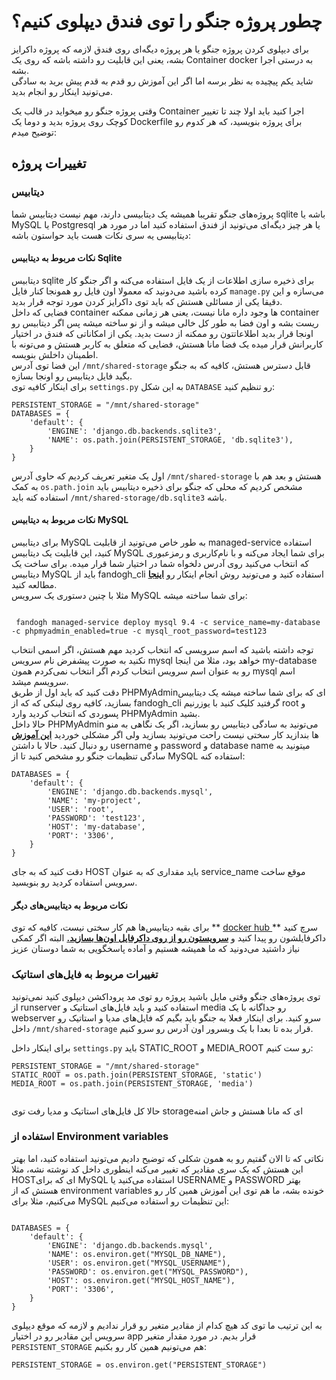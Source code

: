 # چطور پروژه جنگو را توی فندق دیپلوی کنیم؟
برای دیپلوی کردن پروژه جنگو یا هر پروژه دیگه‌ای روی فندق لازمه که پروژه داکرایز بشه، یعنی این قابلیت رو داشته باشه که روی یک Container docker به درستی اجرا بشه.    
شاید یکم پیچیده به نظر برسه اما اگر این آموزش رو قدم به قدم پیش برید به سادگی می‌تونید اینکار رو انجام بدید.

وقتی پروژه جنگو رو میخواید در قالب یک Container اجرا کنید باید اولا چند تا تغییر کوچک روی پروژه بدید و دوما یک  Dockerfile برای پروژه بنویسید،‌ که هر کدوم رو توضیح میدم:

## تغییرات پروژه

### دیتابیس
پروژه‌های جنگو تقریبا همیشه یک دیتابیسی دارند، مهم نیست دیتابیس شما sqlite باشه یا MySQL یا Postgresql یا هر چیز دیگه‌ای می‌تونید از فندق استفاده کنید اما در مورد هر دیتابیسی یه سری نکات هست باید حواستون باشه:

#### نکات مربوط به دیتابیس Sqlite 

دیتابیس sqlite برای ذخیره سازی اطلاعات از یک فایل استفاده می‌کنه و اگر جنگو کار کرده باشید می‌دونید که معمولا اون فایل رو همونجا کنار فایل `manage.py‍‍‍` می‌سازه و این دقیقا یکی از مسائلی هستش که باید توی داکرایز کردن مورد توجه قرار بدید.      
فضایی که داخل container ها وجود داره مانا نیست، یعنی هر زمانی ممکنه container ریست بشه و اون فضا به طور کل خالی میشه و از نو  ساخته میشه پس اگر دیتابیس رو اونجا قرار بدید اطلاعاتتون رو ممکنه از دست بدید.
یکی از امکاناتی که فندق در اختیار کاربرانش قرار میده یک فضا مانا هستش، فضایی که متعلق به کاربر هستش و می‌تونه با اطمینان داخلش بنویسه.    
این فضا توی آدرس `/mnt/shared-storage` قابل دسترس هستش، کافیه که به جنگو بگید فایل دیتابیس رو اونجا بسازه.    
برای اینکار کافیه توی `settings.py` به این شکل `DATABASE` رو تنظیم کنید:

```
PERSISTENT_STORAGE = "/mnt/shared-storage"
DATABASES = {
    'default': {
        'ENGINE': 'django.db.backends.sqlite3',
        'NAME': os.path.join(PERSISTENT_STORAGE, 'db.sqlite3'),
    }
}
```
اول یک متغیر تعریف کردیم که حاوی آدرس `/mnt/shared-storage` هستش و بعد هم با به کمک `os.path.join‍‍` مشخص کردیم که محلی که جنگو برای ذخیره دیتابیس باید استفاده کنه باید `/mnt/shared-storage/db.sqlite3` باشه.


#### نکات مربوط به دیتابیس MySQL

برای دیتابیس MySQL به طور خاص می‌تونید از قابلیت managed-service استفاده کنید، این قابلیت یک دیتابیس MySQL برای شما ایجاد می‌کنه و با نام‌کاربری و رمزعبوری که انتخاب می‌کنید روی آدرس دلخواه شما در اختیار شما قرار میده.
برای ساخت یک دیتابیس MySQL باید از fandogh_cli استفاده کنید و می‌تونید روش انجام اینکار رو
**[اینجا](https://github.com/fandoghpaas/fandogh-cli#managed-services)**
مطالعه کنید.          
مثلا با چنین دستوری یک سرویس MySQL برای شما ساخته میشه:
```

 fandogh managed-service deploy mysql 9.4 -c service_name=my-database -c phpmyadmin_enabled=true -c mysql_root_password=test123
```

توجه داشته باشید که اسم سرویسی که انتخاب کردید مهم هستش، اگر اسمی انتخاب نکنید به صورت پیشفرض نام سرویس mysql خواهد بود، مثلا من اینجا my-database رو به عنوان اسم سرویس انتخاب کردم اگر انتخاب نمی‌کردم همون mysql اسم سرویسم میشد.        
دقت کنید که باید اول از طریق PHPMyAdminای که برای شما ساخته میشه یک دیتابیس بسازید، کافیه روی لینکی که که از fandogh_cli گرفتید کلیک کنید با یوزرنیم root و پسوردی که انتخاب کردید وارد PHPMyAdmin بشید.           
حالا داخل PHPMyAdmin می‌تونید به سادگی دیتابیس رو بسازید، اگر یک نگاهی به منو ها بندازید کار سختی نیست راحت می‌تونید بسازید ولی اگر مشکلی خوردید 
**[این آموزش](http://webvaultwiki.com.au/Default.aspx?Page=Create-Mysql-Database-User-Phpmyadmin&NS=&AspxAutoDetectCookieSupport=1)**
 رو دنبال کنید.
حالا با داشتن username و password و database name میتونید به سادگی تنظیمات جنگو رو مشخص کنید تا از MySQL استفاده کنه:

```
DATABASES = {
    'default': {
        'ENGINE': 'django.db.backends.mysql', 
        'NAME': 'my-project',
        'USER': 'root',
        'PASSWORD': 'test123',
        'HOST': 'my-database',   
        'PORT': '3306',
    }
}

```
دقت کنید که به جای HOST باید مقداری که به عنوان service_name موقع ساخت سرویس استفاده کردید رو بنویسید.


#### نکات مربوط به دیتابیس‌های دیگر
برای بقیه دیتابیس‌ها هم کار سختی نیست، کافیه که توی 
** [docker hub ](https://hub.docker.com/explore/) **
سرچ کنید داکرفایلشون رو پیدا کنید و 
**[سرویستون رو از روی داکرفایل اون‌ها بسازید.](http://blog.fandogh.cloud/articles/fandogh-introduction.html)**
البته اگر کمکی نیاز داشتید می‌دونید که ما همیشه هستیم و آماده پاسخگویی به شما دوستان عزیز


### تغییرات مربوط به فایل‌های استاتیک
 
توی پروژه‌های جنگو وقتی مایل باشید پروژه رو توی مد پروداکشن دیپلوی کنید نمی‌تونید از runserver استفاده کنید و باید فایل‌های استاتیک و media رو جداگانه با یک webserver سرو کنید.
برای اینکار فعلا به جنگو باید بگیم که فایل‌های مدیا و استاتیک رو داخل `/mnt/shared-storage` قرار بده تا بعدا با یک وبسرور اون آدرس رو سرو کنیم.

برای اینکار داخل `settings.py` باید STATIC_ROOT و ‌MEDIA_ROOT رو ست کنیم:

```
PERSISTENT_STORAGE = "/mnt/shared-storage"
STATIC_ROOT = os.path.join(PERSISTENT_STORAGE, 'static')
MEDIA_ROOT = os.path.join(PERSISTENT_STORAGE, 'media')


```
حالا کل فایل‌های استاتیک و مدیا رفت توی storageای که مانا هستش و جاش امنه

### استفاده از Environment variables

نکاتی که تا الان گفتیم رو به همون شکلی که توضیح دادیم می‌تونید استفاده کنید، اما بهتر این هستش که یک سری مقادیر که تغییر می‌کنه اینطوری داخل کد نوشته نشه، مثلا HOSTای که برای MySQL استفاده می‌کنید یا USERNAME و PASSWORD بهتر هستش که از environment variables خونده بشه، ما هم توی این آموزش همین کار رو می‌کنیم، مثلا برای MySQL  این تنظیمات رو استفاده می‌کنیم:

```

DATABASES = {
    'default': {
        'ENGINE': 'django.db.backends.mysql',
        'NAME': os.environ.get("MYSQL_DB_NAME"),
        'USER': os.environ.get("MYSQL_USERNAME"),
        'PASSWORD': os.environ.get("MYSQL_PASSWORD"),
        'HOST': os.environ.get("MYSQL_HOST_NAME"),
        'PORT': '3306',
    }
}
```
به این ترتیب ما توی کد هیچ کدام از مقادیر متغیر رو قرار ندادیم و لازمه که موقع دیپلوی سرویس این مقادیر رو در اختیار app  قرار بدیم.
در مورد مقدار متغیر ‍‍`PERSISTENT_STORAGE`  هم می‌تونیم همین کار رو بکنیم:

```
PERSISTENT_STORAGE = os.environ.get("PERSISTENT_STORAGE")

```
